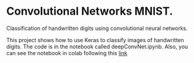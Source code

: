 # Convolutional Networks MNIST.
Classification of handwritten digits using convolutional neural networks. 


This project shows how to use Keras to classify images of handwritten digits. The code is in the notebook called deepConvNet.ipynb. 
Also, you can see the notebook in colab following this [link](https://colab.research.google.com/github/jfdelgad/convolutionalnetworks_mnist/blob/master/deepConvNet.ipynb)
